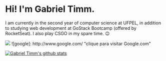 # Hi! I'm Gabriel Timm.

I am currently in the second year of computer science at UFPEL, in addition to studying web development at GoStack Bootcamp (offered by RocketSeat). I also play CSGO in my spare time. :wink:

<img src="https://img.shields.io/badge/@GABRIELTIMM_%20-%23E4405F.svg?&style=for-the-badge&logo=Instagram&logoColor=white"/>
![google]: http://www.google.com/ "clique para visitar Google.com"

[![Gabriel Timm's github stats](https://github-readme-stats.vercel.app/api?username=gstimm&show_icons=true&theme=dracula)](https://github.com/gstimm/github-readme-stats)
